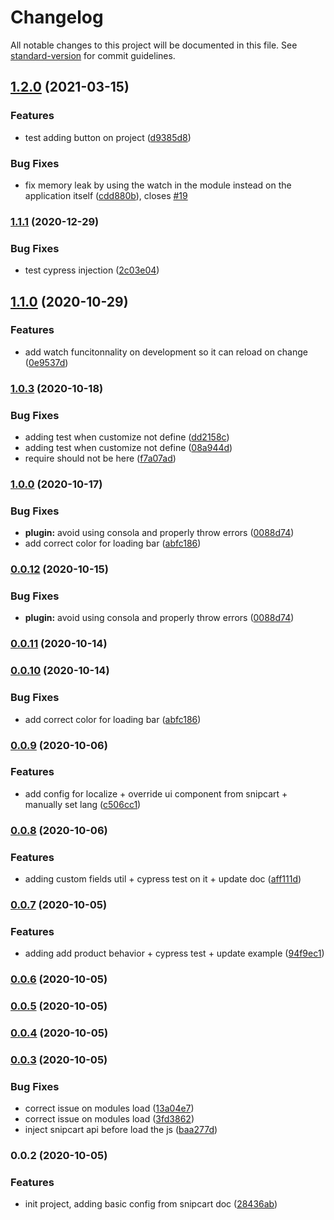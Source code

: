 # Changelog

All notable changes to this project will be documented in this file. See [standard-version](https://github.com/conventional-changelog/standard-version) for commit guidelines.

## [1.2.0](https://github.com/nuxt-community/snipcart-module/compare/v1.1.1...v1.2.0) (2021-03-15)


### Features

* test adding button on project ([d9385d8](https://github.com/nuxt-community/snipcart-module/commit/d9385d839e8ead544d218c0ca83f189eb9ae5b49))


### Bug Fixes

* fix memory leak by using the watch in the module instead on the application itself ([cdd880b](https://github.com/nuxt-community/snipcart-module/commit/cdd880bac3abd6037e68161efd140205cf0dbeb6)), closes [#19](https://github.com/nuxt-community/snipcart-module/issues/19)

### [1.1.1](https://github.com/nuxt-community/snipcart-module/compare/v1.1.0...v1.1.1) (2020-12-29)


### Bug Fixes

* test cypress injection ([2c03e04](https://github.com/nuxt-community/snipcart-module/commit/2c03e0449bbc6e82f817f343c385f90ed252ab2b))

## [1.1.0](https://github.com/nuxt-community/snipcart-module/compare/v1.0.3...v1.1.0) (2020-10-29)


### Features

* add watch funcitonnality on development so it can reload on change ([0e9537d](https://github.com/nuxt-community/snipcart-module/commit/0e9537d5df406c610363b5c6708fbd7dc706237a))

### [1.0.3](https://github.com/nuxt-community/snipcart-module/compare/v1.0.1...v1.0.3) (2020-10-18)


### Bug Fixes

* adding test when customize not define ([dd2158c](https://github.com/nuxt-community/snipcart-module/commit/dd2158cbbe92bbf524a97e4aef1fc060bee9401d))
* adding test when customize not define ([08a944d](https://github.com/nuxt-community/snipcart-module/commit/08a944dcd33a25c7208ef9f161094331ca7c43b1))
* require should not be here ([f7a07ad](https://github.com/nuxt-community/snipcart-module/commit/f7a07ada77219b94a04828fd069c00440528ec8e))

### [1.0.0](https://github.com/nuxt-community/snipcart-module/compare/v0.0.9...v1.0.0) (2020-10-17)


### Bug Fixes

* **plugin:** avoid using consola and properly throw errors ([0088d74](https://github.com/nuxt-community/snipcart-module/commit/0088d74deaaabdaaae5a4ac5036726cf2f49cccc))
* add correct color for loading bar ([abfc186](https://github.com/nuxt-community/snipcart-module/commit/abfc186ff9b89da9931af8033cd330e980c87c12))

### [0.0.12](https://github.com/nuxt-community/snipcart-module/compare/v0.0.11...v0.0.12) (2020-10-15)


### Bug Fixes

* **plugin:** avoid using consola and properly throw errors ([0088d74](https://github.com/nuxt-community/snipcart-module/commit/0088d74deaaabdaaae5a4ac5036726cf2f49cccc))

### [0.0.11](https://github.com/nuxt-community/snipcart-module/compare/v0.0.10...v0.0.11) (2020-10-14)

### [0.0.10](https://github.com/nuxt-community/snipcart-module/compare/v0.0.9...v0.0.10) (2020-10-14)


### Bug Fixes

* add correct color for loading bar ([abfc186](https://github.com/nuxt-community/snipcart-module/commit/abfc186ff9b89da9931af8033cd330e980c87c12))

### [0.0.9](https://github.com/nuxt-community/snipcart-module/compare/v0.0.8...v0.0.9) (2020-10-06)


### Features

* add config for localize + override ui component from snipcart + manually set lang ([c506cc1](https://github.com/nuxt-community/snipcart-module/commit/c506cc157a6461c2d2b7a0c79ffaefdcda1a572d))

### [0.0.8](https://github.com/nuxt-community/snipcart-module/compare/v0.0.7...v0.0.8) (2020-10-06)


### Features

* adding custom fields util + cypress test on it + update doc ([aff111d](https://github.com/nuxt-community/snipcart-module/commit/aff111decde954f30c2eaf15234ccaf019893aae))

### [0.0.7](https://github.com/nuxt-community/snipcart-module/compare/v0.0.6...v0.0.7) (2020-10-05)


### Features

* adding add product behavior + cypress test + update example ([94f9ec1](https://github.com/nuxt-community/snipcart-module/commit/94f9ec171057863295cdceb88ea79de4796edb20))


### [0.0.6](https://github.com/nuxt-community/snipcart-module/compare/v0.0.5...v0.0.6) (2020-10-05)

### [0.0.5](https://github.com/nuxt-community/snipcart-module/compare/v0.0.4...v0.0.5) (2020-10-05)

### [0.0.4](https://github.com/nuxt-community/snipcart-module/compare/v0.0.3...v0.0.4) (2020-10-05)

### [0.0.3](https://github.com/nuxt-community/snipcart-module/compare/v0.0.2...v0.0.3) (2020-10-05)


### Bug Fixes

* correct issue on modules load ([13a04e7](https://github.com/nuxt-community/snipcart-module/commit/13a04e72a91770c338ce5bb6212be3159adbce12))
* correct issue on modules load ([3fd3862](https://github.com/nuxt-community/snipcart-module/commit/3fd386243d45760e25f330f04b4b56c8f7680142))
* inject snipcart api before load the js ([baa277d](https://github.com/nuxt-community/snipcart-module/commit/baa277da5e17e2393826ec55fde772f7c5bdb5c2))

### 0.0.2 (2020-10-05)


### Features

* init project, adding basic config from snipcart doc ([28436ab](https://github.com/nuxt-community/snipcart-module/commit/28436ab506420e19c837218b6f2758d0b625d5c4))
